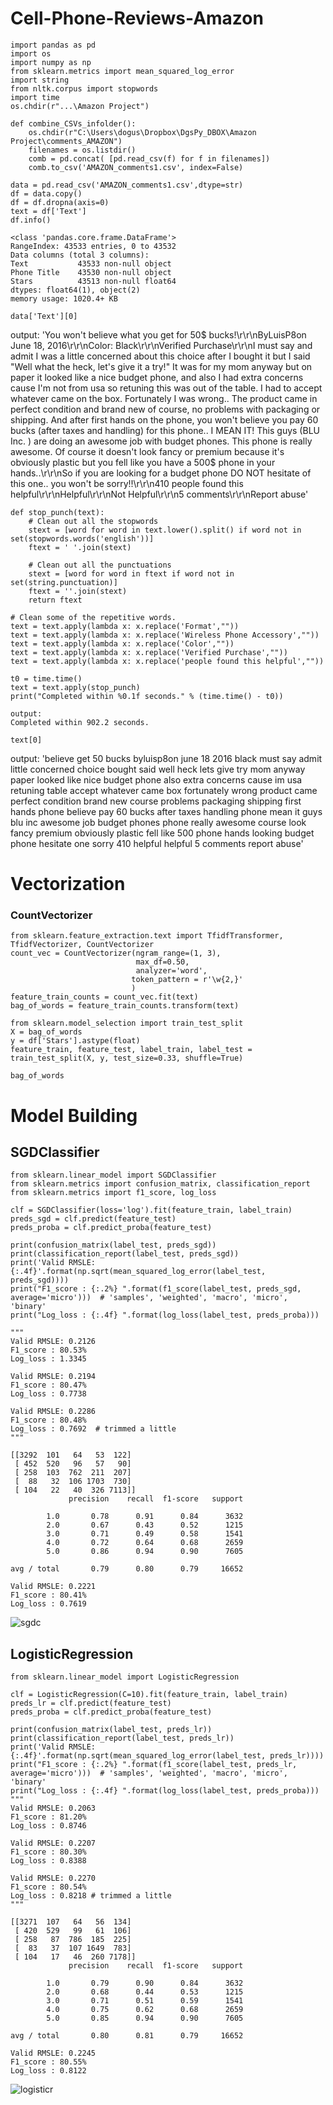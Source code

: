 # Cell-Phone-Reviews-Amazon
```
import pandas as pd
import os
import numpy as np
from sklearn.metrics import mean_squared_log_error
import string
from nltk.corpus import stopwords
import time
os.chdir(r"...\Amazon Project")
```
```
def combine_CSVs_infolder():
    os.chdir(r"C:\Users\dogus\Dropbox\DgsPy_DBOX\Amazon Project\comments_AMAZON")
    filenames = os.listdir()
    comb = pd.concat( [pd.read_csv(f) for f in filenames])
    comb.to_csv('AMAZON_comments1.csv', index=False)
```

```
data = pd.read_csv('AMAZON_comments1.csv',dtype=str)
df = data.copy()
df = df.dropna(axis=0)
text = df['Text']
df.info()
```

```
<class 'pandas.core.frame.DataFrame'>
RangeIndex: 43533 entries, 0 to 43532
Data columns (total 3 columns):
Text           43533 non-null object
Phone Title    43530 non-null object
Stars          43513 non-null float64
dtypes: float64(1), object(2)
memory usage: 1020.4+ KB
```
```
data['Text'][0]
```
output:
'You won\'t believe what you get for 50$ bucks!\r\r\nByLuisP8on June 18, 2016\r\r\nColor: Black\r\r\nVerified Purchase\r\r\nI must say and admit I was a little concerned about this choice after I bought it but I said "Well what the heck, let\'s give it a try!" It was for my mom anyway but on paper it looked like a nice budget phone, and also I had extra concerns cause I\'m not from usa so retuning this was out of the table. I had to accept whatever came on the box. Fortunately I was wrong.. The product came in perfect condition and brand new of course, no problems with packaging or shipping. And after first hands on the phone, you won\'t believe you pay 60 bucks (after taxes and handling) for this phone.. I MEAN IT! This guys (BLU Inc. ) are doing an awesome job with budget phones. This phone is really awesome. Of course it doesn\'t look fancy or premium because it\'s obviously plastic but you fell like you have a 500$ phone in your hands..\r\r\nSo if you are looking for a budget phone DO NOT hesitate of this one.. you won\'t be sorry!!\r\r\n410 people found this helpful\r\r\nHelpful\r\r\nNot Helpful\r\r\n5 comments\r\r\nReport abuse'


```
def stop_punch(text):
    # Clean out all the stopwords
    stext = [word for word in text.lower().split() if word not in set(stopwords.words('english'))]
    ftext = ' '.join(stext)
    
    # Clean out all the punctuations
    stext = [word for word in ftext if word not in set(string.punctuation)]
    ftext = ''.join(stext)
    return ftext
```

```
# Clean some of the repetitive words.
text = text.apply(lambda x: x.replace('Format',""))
text = text.apply(lambda x: x.replace('Wireless Phone Accessory',""))
text = text.apply(lambda x: x.replace('Color',""))
text = text.apply(lambda x: x.replace('Verified Purchase',""))
text = text.apply(lambda x: x.replace('people found this helpful',""))
```

```
t0 = time.time()
text = text.apply(stop_punch)
print("Completed within %0.1f seconds." % (time.time() - t0))
```
```
output:
Completed within 902.2 seconds.
```
```
text[0]
```
output:
'believe get 50 bucks byluisp8on june 18 2016  black must say admit little concerned choice bought said well heck lets give try mom anyway paper looked like nice budget phone also extra concerns cause im usa retuning table accept whatever came box fortunately wrong product came perfect condition brand new course problems packaging shipping first hands phone believe pay 60 bucks after taxes handling phone mean it guys blu inc  awesome job budget phones phone really awesome course look fancy premium obviously plastic fell like 500 phone hands looking budget phone hesitate one sorry 410 helpful helpful 5 comments report abuse'



# Vectorization
### CountVectorizer
```
from sklearn.feature_extraction.text import TfidfTransformer, TfidfVectorizer, CountVectorizer
count_vec = CountVectorizer(ngram_range=(1, 3),
                            max_df=0.50,
                            analyzer='word',
                           token_pattern = r'\w{2,}'
                           )
feature_train_counts = count_vec.fit(text)
bag_of_words = feature_train_counts.transform(text)

from sklearn.model_selection import train_test_split
X = bag_of_words 
y = df['Stars'].astype(float)
feature_train, feature_test, label_train, label_test = train_test_split(X, y, test_size=0.33, shuffle=True)
```
```
bag_of_words
```


# Model Building
## SGDClassifier
```
from sklearn.linear_model import SGDClassifier
from sklearn.metrics import confusion_matrix, classification_report
from sklearn.metrics import f1_score, log_loss

clf = SGDClassifier(loss='log').fit(feature_train, label_train)
preds_sgd = clf.predict(feature_test)
preds_proba = clf.predict_proba(feature_test)

print(confusion_matrix(label_test, preds_sgd))
print(classification_report(label_test, preds_sgd))
print('Valid RMSLE: {:.4f}'.format(np.sqrt(mean_squared_log_error(label_test, preds_sgd))))
print("F1_score : {:.2%} ".format(f1_score(label_test, preds_sgd, average='micro')))  # 'samples', 'weighted', 'macro', 'micro', 'binary'
print("Log_loss : {:.4f} ".format(log_loss(label_test, preds_proba)))

"""
Valid RMSLE: 0.2126
F1_score : 80.53% 
Log_loss : 1.3345 

Valid RMSLE: 0.2194
F1_score : 80.47% 
Log_loss : 0.7738 

Valid RMSLE: 0.2286
F1_score : 80.48% 
Log_loss : 0.7692  # trimmed a little
"""
```
```
[[3292  101   64   53  122]
 [ 452  520   96   57   90]
 [ 258  103  762  211  207]
 [  88   32  106 1703  730]
 [ 104   22   40  326 7113]]
             precision    recall  f1-score   support

        1.0       0.78      0.91      0.84      3632
        2.0       0.67      0.43      0.52      1215
        3.0       0.71      0.49      0.58      1541
        4.0       0.72      0.64      0.68      2659
        5.0       0.86      0.94      0.90      7605

avg / total       0.79      0.80      0.79     16652

Valid RMSLE: 0.2221
F1_score : 80.41% 
Log_loss : 0.7619 
```
![sgdc](https://user-images.githubusercontent.com/23128332/43723046-6626896c-999f-11e8-9dd5-4909a720a8d5.PNG)

## LogisticRegression
```
from sklearn.linear_model import LogisticRegression

clf = LogisticRegression(C=10).fit(feature_train, label_train)
preds_lr = clf.predict(feature_test)
preds_proba = clf.predict_proba(feature_test)

print(confusion_matrix(label_test, preds_lr))
print(classification_report(label_test, preds_lr))
print('Valid RMSLE: {:.4f}'.format(np.sqrt(mean_squared_log_error(label_test, preds_lr))))
print("F1_score : {:.2%} ".format(f1_score(label_test, preds_lr, average='micro')))  # 'samples', 'weighted', 'macro', 'micro', 'binary'
print("Log_loss : {:.4f} ".format(log_loss(label_test, preds_proba)))
"""
Valid RMSLE: 0.2063
F1_score : 81.20% 
Log_loss : 0.8746 

Valid RMSLE: 0.2207
F1_score : 80.30% 
Log_loss : 0.8388 

Valid RMSLE: 0.2270
F1_score : 80.54% 
Log_loss : 0.8218 # trimmed a little
"""
```
```
[[3271  107   64   56  134]
 [ 420  529   99   61  106]
 [ 258   87  786  185  225]
 [  83   37  107 1649  783]
 [ 104   17   46  260 7178]]
             precision    recall  f1-score   support

        1.0       0.79      0.90      0.84      3632
        2.0       0.68      0.44      0.53      1215
        3.0       0.71      0.51      0.59      1541
        4.0       0.75      0.62      0.68      2659
        5.0       0.85      0.94      0.90      7605

avg / total       0.80      0.81      0.79     16652

Valid RMSLE: 0.2245
F1_score : 80.55% 
Log_loss : 0.8122 
```
![logisticr](https://user-images.githubusercontent.com/23128332/43723039-627e5eac-999f-11e8-8538-aa6786856695.PNG)
